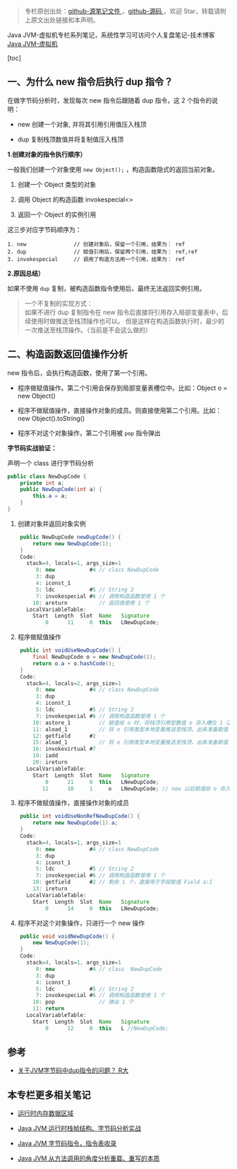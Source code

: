 > 专栏原创出处：[github-源笔记文件 ](https://github.com/GourdErwa/review-notes/tree/master/language/java-jvm) ，[github-源码 ](https://github.com/GourdErwa/java-advanced/tree/master/java-jvm)，欢迎 Star，转载请附上原文出处链接和本声明。

Java JVM-虚拟机专栏系列笔记，系统性学习可访问个人复盘笔记-技术博客 [Java JVM-虚拟机 ](https://review-notes.top/language/java-jvm/)

[toc]
## 一、为什么 new 指令后执行 dup 指令？

在做字节码分析时，发现每次 new 指令后跟随着 dup 指令，这 2 个指令的说明：
- new 创建一个对象, 并将其引用引用值压入栈顶

- dup 复制栈顶数值并将复制值压入栈顶


**1.创建对象的指令执行顺序）**

一般我们创建一个对象使用 `new Object();` ，构造函数隐式的返回当前对象。
1. 创建一个 Object 类型的对象

2. 调用 Object 的构造函数 invokespecial<>

3. 返回一个 Object 的实例引用

这三步对应字节码顺序为：
```
1. new               // 创建对象后，保留一个引用，结果为： ref
2. dup               // 赋值引用后，保留两个引用，结果为： ref,ref
3. invokespecial     // 调用了构造方法用一个引用，结果为： ref
```
**2.原因总结）**

如果不使用 `dup` 复制，被构造函数指令使用后，最终无法返回实例引用。

> 一个不复制的实现方式：  
如果不进行 dup 复制指令在 new 指令后直接将引用存入局部变量表中，后续使用时做推送至栈顶操作也可以。
但是这样在构造函数执行时，最少的一次推送至栈顶操作。（当前是不会这么做的）

## 二、构造函数返回值操作分析

new 指令后，会执行构造函数，使用了第一个引用。

- 程序做赋值操作。第二个引用会保存到局部变量表槽位中。比如：Object o = new Object()

- 程序不做赋值操作，直接操作对象的成员。则直接使用第二个引用。比如：new Object().toString()

- 程序不对这个对象操作，第二个引用被 `pop` 指令弹出

**字节码实战验证：**

声明一个 class 进行字节码分析
```java
public class NewDupCode {
    private int a;
    public NewDupCode(int a) {
        this.a = a;
    }
}    
```
1. 创建对象并返回对象实例
```java
    public NewDupCode newDupCode() {
        return new NewDupCode(1);
    }
    Code:
      stack=4, locals=1, args_size=1
         0: new           #4 // class NewDupCode
         3: dup
         4: iconst_1
         5: ldc           #5 // String 2
         7: invokespecial #6 // 调用构造函数使用 1 个
        10: areturn          // 返回值使用 1 个
      LocalVariableTable:
        Start  Length  Slot  Name   Signature
            0      11     0  this   LNewDupCode;
```
2. 程序做赋值操作
```java
    public int voidUseNewDupCode() {
        final NewDupCode o = new NewDupCode(1);
        return o.a + o.hashCode();
    }
    Code:
      stack=4, locals=2, args_size=1
         0: new           #4 // class NewDupCode
         3: dup
         4: iconst_1
         5: ldc           #5 // String 2
         7: invokespecial #6 // 调用构造函数使用 1 个
        10: astore_1         // 赋值给 o 时，将栈顶引用型数值 o 存入槽位 1（2 个用完）
        11: aload_1          // 将 o 引用类型本地变量推送至栈顶，出来准备取值
        12: getfield      #2  
        15: aload_1          // 将 o 引用类型本地变量推送至栈顶，出来准备取值
        16: invokevirtual #7 
        19: iadd
        20: ireturn
      LocalVariableTable:
        Start  Length  Slot  Name   Signature
            0      21     0  this   LNewDupCode;
           11      10     1     o   LNewDupCode; // new 以后赋值给 o 存入槽位    
```
3. 程序不做赋值操作，直接操作对象的成员
```java
    public int voidUseNonRefNewDupCode() {
        return new NewDupCode(1).a;
    } 
    Code:
      stack=4, locals=1, args_size=1
         0: new           #4 // class NewDupCode
         3: dup
         4: iconst_1
         5: ldc           #5 // String 2
         7: invokespecial #6 // 调用构造函数使用 1 个
        10: getfield      #2 // 剩余 1 个，直接用于字段取值 Field a:I
        13: ireturn
      LocalVariableTable:
        Start  Length  Slot  Name   Signature
            0      14     0  this   LNewDupCode;    
```
4. 程序不对这个对象操作，只进行一个 new 操作
```java
    public void voidNewDupCode() {
        new NewDupCode(1);
    }
    Code:
      stack=4, locals=1, args_size=1
         0: new           #4 // class  NewDupCode
         3: dup
         4: iconst_1
         5: ldc           #5 // String 2
         7: invokespecial #6 // 调用构造函数使用 1 个
        10: pop              // 弹出 1 个
        11: return
      LocalVariableTable:
        Start  Length  Slot  Name   Signature
            0      12     0  this   L //NewDupCode;    
```

## 参考
- [关于JVM字节码中dup指令的问题？ R大](https://www.zhihu.com/question/52749416)

## 本专栏更多相关笔记
- [运行时内存数据区域 ](https://gourderwa.blog.csdn.net/article/details/103822458)

- [Java JVM 运行时栈帧结构、字节码分析实战](https://gourderwa.blog.csdn.net/article/details/103979966)

- [Java JVM 字节码指令，指令表收录](https://gourderwa.blog.csdn.net/article/details/103976523)

- [Java JVM 从方法调用的角度分析重载、重写的本质](https://gourderwa.blog.csdn.net/article/details/103995120)